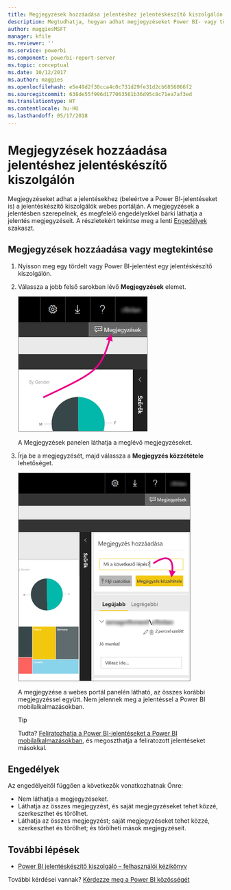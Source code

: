```yaml
---
title: Megjegyzések hozzáadása jelentéshez jelentéskészítő kiszolgálón – Power BI jelentéskészítő kiszolgáló
description: Megtudhatja, hogyan adhat megjegyzéseket Power BI- vagy tördelt jelentéshez Power BI jelentéskészítő kiszolgálón vagy SQL Server Reporting Services jelentéskészítő kiszolgálón.
author: maggiesMSFT
manager: kfile
ms.reviewer: ''
ms.service: powerbi
ms.component: powerbi-report-server
ms.topic: conceptual
ms.date: 10/12/2017
ms.author: maggies
ms.openlocfilehash: e5e49d2f30cca4c0c731d29fe31d2cb6856066f2
ms.sourcegitcommit: 638de55f996d177063561b36d95c8c71ea7af3ed
ms.translationtype: HT
ms.contentlocale: hu-HU
ms.lasthandoff: 05/17/2018
---
```

# <a name="add-comments-to-a-report-in-a-report-server"></a>Megjegyzések hozzáadása jelentéshez jelentéskészítő kiszolgálón
Megjegyzéseket adhat a jelentésekhez (beleértve a Power BI-jelentéseket is) a jelentéskészítő kiszolgálók webes portálján. A megjegyzések a jelentésben szerepelnek, és megfelelő engedélyekkel bárki láthatja a jelentés megjegyzéseit. A részletekért tekintse meg a lenti [Engedélyek](#permissions) szakaszt.

## <a name="add-or-view-comments"></a>Megjegyzések hozzáadása vagy megtekintése
1. Nyisson meg egy tördelt vagy Power BI-jelentést egy jelentéskészítő kiszolgálón.
2. Válassza a jobb felső sarokban lévő **Megjegyzések** elemet.
   
    ![Megjegyzések kiválasztása](media/add-comments/report-server-web-portal-comments-button.png)
   
    A Megjegyzések panelen láthatja a meglévő megjegyzéseket.
3. Írja be a megjegyzését, majd válassza a **Megjegyzés közzététele** lehetőséget.
   
    ![Megjegyzés közzététele](media/add-comments/report-server-web-portal-comments-pane.png)
   
    A megjegyzése a webes portál panelén látható, az összes korábbi megjegyzéssel együtt. Nem jelennek meg a jelentéssel a Power BI mobilalkalmazásokban.
   
   > [!TIP]
   > Tudta? [Feliratozhatja a Power BI-jelentéseket a Power BI mobilalkalmazásokban](../mobile-annotate-and-share-a-tile-from-the-mobile-apps.md), és megoszthatja a feliratozott jelentéseket másokkal.
   > 
   > 

## <a name="permissions"></a>Engedélyek
Az engedélyeitől függően a következők vonatkozhatnak Önre:

* Nem láthatja a megjegyzéseket.
* Láthatja az összes megjegyzést, és saját megjegyzéseket tehet közzé, szerkeszthet és törölhet.
* Láthatja az összes megjegyzést; saját megjegyzéseket tehet közzé, szerkeszthet és törölhet; és törölheti mások megjegyzéseit.

## <a name="next-steps"></a>További lépések
* [Power BI jelentéskészítő kiszolgáló – felhasználói kézikönyv](user-handbook-overview.md)  

További kérdései vannak? [Kérdezze meg a Power BI közösségét](https://community.powerbi.com/)

